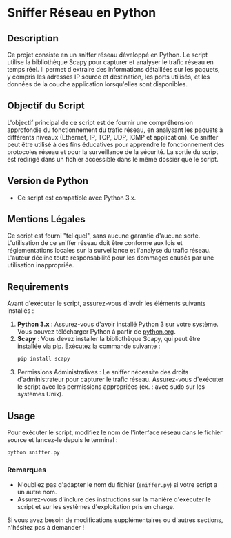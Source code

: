 # Sniffer Réseau en Python

## Description
Ce projet consiste en un sniffer réseau développé en Python. Le script utilise la bibliothèque Scapy pour capturer et analyser le trafic réseau en temps réel. Il permet d'extraire des informations détaillées sur les paquets, y compris les adresses IP source et destination, les ports utilisés, et les données de la couche application lorsqu'elles sont disponibles.

## Objectif du Script
L'objectif principal de ce script est de fournir une compréhension approfondie du fonctionnement du trafic réseau, en analysant les paquets à différents niveaux (Ethernet, IP, TCP, UDP, ICMP et application). Ce sniffer peut être utilisé à des fins éducatives pour apprendre le fonctionnement des protocoles réseau et pour la surveillance de la sécurité. La sortie du script est redirigé dans un fichier accessible dans le même dossier que le script.

## Version de Python
- Ce script est compatible avec Python 3.x. 

## Mentions Légales
Ce script est fourni "tel quel", sans aucune garantie d'aucune sorte. L'utilisation de ce sniffer réseau doit être conforme aux lois et réglementations locales sur la surveillance et l'analyse du trafic réseau. L'auteur décline toute responsabilité pour les dommages causés par une utilisation inappropriée.

## Requirements
Avant d'exécuter le script, assurez-vous d'avoir les éléments suivants installés :

1. **Python 3.x** : Assurez-vous d'avoir installé Python 3 sur votre système. Vous pouvez télécharger Python à partir de [python.org](https://www.python.org/downloads/).
2. **Scapy** : Vous devez installer la bibliothèque Scapy, qui peut être installée via pip. Exécutez la commande suivante :
   ```bash
   pip install scapy
3. Permissions Administratives : Le sniffer nécessite des droits d'administrateur pour capturer le trafic réseau. Assurez-vous d'exécuter le script avec les permissions appropriées (ex. : avec sudo sur les systèmes Unix).

## Usage
Pour exécuter le script, modifiez le nom de l'interface réseau dans le fichier source et lancez-le depuis le terminal :

    python sniffer.py

### Remarques
- N'oubliez pas d'adapter le nom du fichier (`sniffer.py`) si votre script a un autre nom.
- Assurez-vous d'inclure des instructions sur la manière d'exécuter le script et sur les systèmes d'exploitation pris en charge.

Si vous avez besoin de modifications supplémentaires ou d'autres sections, n'hésitez pas à demander !
